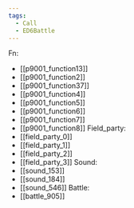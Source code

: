 ```yaml
---
tags:
  - Call
  - ED6Battle
---
```

Fn:
- [[p9001_function13]]
- [[p9001_function2]]
- [[p9001_function37]]
- [[p9001_function4]]
- [[p9001_function5]]
- [[p9001_function6]]
- [[p9001_function7]]
- [[p9001_function8]]
Field_party:
- [[field_party_0]]
- [[field_party_1]]
- [[field_party_2]]
- [[field_party_3]]
Sound:
- [[sound_153]]
- [[sound_184]]
- [[sound_546]]
Battle:
- [[battle_905]]
